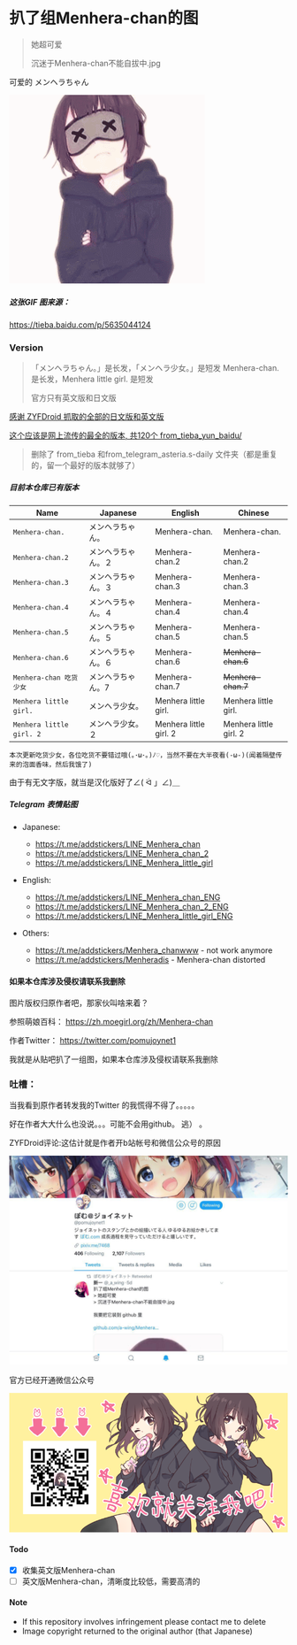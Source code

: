 扒了组Menhera-chan的图
=====

> 她超可爱
>
> 沉迷于Menhera-chan不能自拔中.jpg

可爱的 メンヘラちゃん


![Menhera-chan.gif](Menhera-chan.gif)

##### 这张GIF 图来源：
https://tieba.baidu.com/p/5635044124


### Version
> 「メンヘラちゃん。」是长发，「メンヘラ少女。」是短发
> Menhera-chan. 是长发，Menhera little girl. 是短发
>
> 官方只有英文版和日文版
>
[感谢 ZYFDroid 抓取的全部的日文版和英文版](from_ZYFDroid/)

[这个应该是网上流传的最全的版本, 共120个 from_tieba_yun_baidu/](from_tieba_yun_baidu/)

> 删除了 from_tieba 和from_telegram_asteria.s-daily 文件夹（都是重复的，留一个最好的版本就够了）

##### 目前本仓库已有版本
| Name                      | Japanese              | English                  | Chinese                      |
| ------------------------- | --------------------- | ------------------------ | ---------------------------- |
| `Menhera-chan.`           | メンヘラちゃん。      |  Menhera-chan.           | Menhera-chan.                |
| `Menhera-chan.2`          | メンヘラちゃん。２    |  Menhera-chan.2          | Menhera-chan.2               |
| `Menhera-chan.3`          | メンヘラちゃん。３    |  Menhera-chan.3          | Menhera-chan.3               |
| `Menhera-chan.4`          | メンヘラちゃん。４    |  Menhera-chan.4          | Menhera-chan.4               |
| `Menhera-chan.5`          | メンヘラちゃん。５    |  Menhera-chan.5          | Menhera-chan.5               |
| `Menhera-chan.6`          | メンヘラちゃん。６    |  Menhera-chan.6          | ~~Menhera-chan.6~~           |
| `Menhera-chan 吃货少女`          | メンヘラちゃん。7    |  Menhera-chan.7          | ~~Menhera-chan.7~~           |
| `Menhera little girl.`    | メンヘラ少女。        |  Menhera little girl.    | Menhera little girl.         |
| `Menhera little girl. 2`  | メンヘラ少女。２      |  Menhera little girl. 2  | Menhera little girl. 2       |



`本次更新吃货少女，各位吃货不要错过哦(｡･ω･｡)ﾉ♡，当然不要在大半夜看(-ω-)(闻着隔壁传来的泡面香味，然后我饿了)`

由于有无文字版，就当是汉化版好了∠( ᐛ 」∠)＿

##### Telegram 表情贴图

- Japanese:
  - https://t.me/addstickers/LINE_Menhera_chan
  - https://t.me/addstickers/LINE_Menhera_chan_2
  - https://t.me/addstickers/LINE_Menhera_little_girl

- English:
  - https://t.me/addstickers/LINE_Menhera_chan_ENG
  - https://t.me/addstickers/LINE_Menhera_chan_2_ENG
  - https://t.me/addstickers/LINE_Menhera_little_girl_ENG

- Others:
  - https://t.me/addstickers/Menhera_chanwww - not work anymore
  - https://t.me/addstickers/Menheradis -  Menhera-chan distorted

#### 如果本仓库涉及侵权请联系我删除

图片版权归原作者吧，那家伙叫啥来着？

参照萌娘百科：
https://zh.moegirl.org/zh/Menhera-chan

作者Twitter：
https://twitter.com/pomujoynet1

我就是从贴吧扒了一组图，如果本仓库涉及侵权请联系我删除

### 吐槽：
当我看到原作者转发我的Twitter 的我慌得不得了。。。。。

好在作者大大什么也没说。。。可能不会用github。 逃） 。

ZYFDroid评论:这估计就是作者开b站帐号和微信公众号的原因

![Author_twitter.jpg](Author_twitter.jpg)

官方已经开通微信公众号

![weixin.jpg](weixin.jpg)

#### Todo
- [x] 收集英文版Menhera-chan
- [ ] 英文版Menhera-chan，清晰度比较低，需要高清的

#### Note
- If this repository involves infringement please contact me to delete
- Image copyright returned to the original author (that Japanese)

